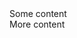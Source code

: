 <link rel="stylesheet" href="https://cdn.jsdelivr.net/npm/bulma@0.9.0/css/bulma.min.css">
<div class="tile is-ancestor">
  <div class="tile is-4">
    Some content
  </div>
  <div class="tile">
    More content
  </div>
</div>
